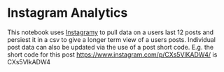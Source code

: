 # Instagram Analytics 
This notebook uses [Instagramy](https://pypi.org/project/instagramy/) to pull data on a users last 12 posts and persiest it in a csv to give a longer term view of a users posts. 
Individual post data can also be updated via the use of a post short code. 
E.g. the short code for this post https://www.instagram.com/p/CXs5VlKADW4/ is CXs5VlkADW4
